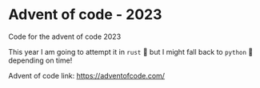 # Advent of code - 2023

Code for the advent of code 2023

This year I am going to attempt it in `rust` 🦀 but I might fall back to `python` 🐍 depending on time!

Advent of code link: https://adventofcode.com/
